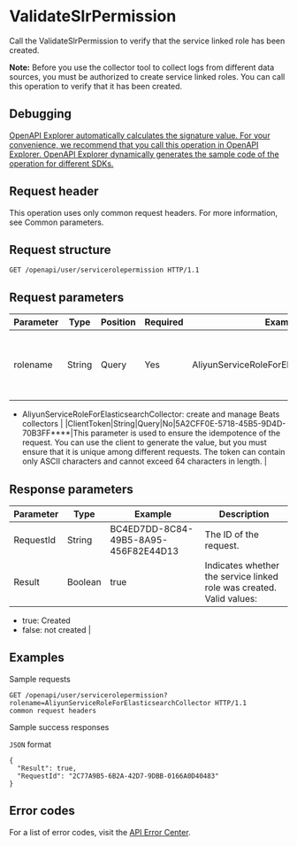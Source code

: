 # ValidateSlrPermission

Call the ValidateSlrPermission to verify that the service linked role has been created.

**Note:** Before you use the collector tool to collect logs from different data sources, you must be authorized to create service linked roles. You can call this operation to verify that it has been created.

## Debugging

[OpenAPI Explorer automatically calculates the signature value. For your convenience, we recommend that you call this operation in OpenAPI Explorer. OpenAPI Explorer dynamically generates the sample code of the operation for different SDKs.](https://api.aliyun.com/#product=elasticsearch&api=ValidateSlrPermission&type=ROA&version=2017-06-13)

## Request header

This operation uses only common request headers. For more information, see Common parameters.

## Request structure

```
GET /openapi/user/servicerolepermission HTTP/1.1  
```

## Request parameters

|Parameter|Type|Position|Required|Example|Description|
|---------|----|--------|--------|-------|-----------|
|rolename|String|Query|Yes|AliyunServiceRoleForElasticsearchCollector|The name of the service linked role. Valid values:

-   AliyunServiceRoleForElasticsearchCollector: create and manage Beats collectors |
|ClientToken|String|Query|No|5A2CFF0E-5718-45B5-9D4D-70B3FF\*\*\*\*|This parameter is used to ensure the idempotence of the request. You can use the client to generate the value, but you must ensure that it is unique among different requests. The token can contain only ASCII characters and cannot exceed 64 characters in length. |

## Response parameters

|Parameter|Type|Example|Description|
|---------|----|-------|-----------|
|RequestId|String|BC4ED7DD-8C84-49B5-8A95-456F82E44D13|The ID of the request. |
|Result|Boolean|true|Indicates whether the service linked role was created. Valid values:

-   true: Created
-   false: not created |

## Examples

Sample requests

```
GET /openapi/user/servicerolepermission?rolename=AliyunServiceRoleForElasticsearchCollector HTTP/1.1 
common request headers
```

Sample success responses

`JSON` format

```
{
  "Result": true,
  "RequestId": "2C77A9B5-6B2A-42D7-9DBB-0166A0D40483"
}
```

## Error codes

For a list of error codes, visit the [API Error Center](https://error-center.alibabacloud.com/status/product/elasticsearch).

